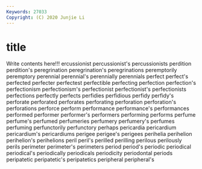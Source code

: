 ```yaml
---
Keywords: 27033
Copyright: (C) 2020 Junjie Li
---
```


# title

Write contents here!!!
ercussionist
percussionist's 
percussionists 
perdition 
perdition's 
peregrination 
peregrination's 
peregrinations 
peremptorily 
peremptory 
perennial
perennial's 
perennially 
perennials 
perfect 
perfect's 
perfected 
perfecter 
perfectest 
perfectible 
perfecting
perfection 
perfection's 
perfectionism 
perfectionism's 
perfectionist 
perfectionist's 
perfectionists 
perfections 
perfectly 
perfects
perfidies 
perfidious 
perfidy 
perfidy's 
perforate 
perforated 
perforates 
perforating 
perforation 
perforation's
perforations 
perforce 
perform 
performance 
performance's 
performances 
performed 
performer 
performer's 
performers
performing 
performs 
perfume 
perfume's 
perfumed 
perfumeries 
perfumery 
perfumery's 
perfumes 
perfuming
perfunctorily 
perfunctory 
perhaps 
pericardia 
pericardium 
pericardium's 
pericardiums 
perigee 
perigee's 
perigees
perihelia 
perihelion 
perihelion's 
perihelions 
peril 
peril's 
perilled 
perilling 
perilous 
perilously
perils 
perimeter 
perimeter's 
perimeters 
period 
period's 
periodic 
periodical 
periodical's 
periodically
periodicals 
periodicity 
periodontal 
periods 
peripatetic 
peripatetic's 
peripatetics 
peripheral 
peripheral's 
